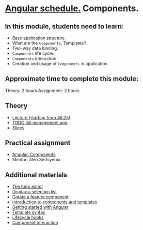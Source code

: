 # [Angular schedule.](../../README-ENG.md) Components.

## In this module, students need to learn:

- Base application structure.
- What are the `Components`, Templates?
- Two-way data binding.
- `Components` life cycle.
- `Components` interaction.
- Creation and usage of `Components` in application.

## Approximate time to complete this module:

Theory: 2 hours
Assignment: 2 hours

## Theory

- [Lecture (starting from 48:25)](https://youtu.be/8lt8Mvxyo5E?t=2905)
- [TODO list management app](https://github.com/pavelrazuvalau/todo-list-management/tree/ce415c7a0746d8b4f70b8898a6e331d7856f50e9)
- [Slides](https://slides.com/pavelrazuvalau/angular-intro-components#/3)

## Practical assignment

- [Angular. Components](https://github.com/rolling-scopes-school/tasks/blob/master/tasks/angular/components-directives-pipes.md)
- Mentor: Aleh Serhiyenia

## Additional materials

- [The hero editor](https://angular.io/tutorial/toh-pt1)
- [Display a selection list](https://angular.io/tutorial/toh-pt2)
- [Create a feature component](https://angular.io/tutorial/toh-pt3)
- [Introduction to components and templates](https://angular.io/guide/architecture-components)
- [Getting started with Angular](https://angular.io/guide/displaying-data)
- [Template syntax](https://angular.io/guide/template-syntax)
- [Lifecycle hooks](https://angular.io/guide/lifecycle-hooks)
- [Component interaction](https://angular.io/guide/component-interaction)
